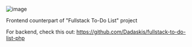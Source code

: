 ![image](https://github.com/user-attachments/assets/23590a94-7d25-470c-a51d-eb35f58b4365)

Frontend counterpart of "Fullstack To-Do List" project

For backend, check this out: https://github.com/Dadaskis/fullstack-to-do-list-php
